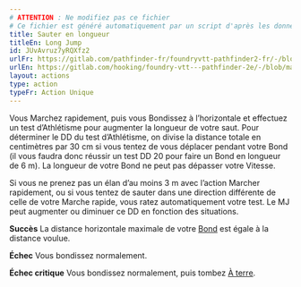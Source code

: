 ```yaml
---
# ATTENTION : Ne modifiez pas ce fichier
# Ce fichier est généré automatiquement par un script d'après les données du module Foundry VTT officiel et de sa traduction
title: Sauter en longueur
titleEn: Long Jump
id: JUvAvruz7yRQXfz2
urlFr: https://gitlab.com/pathfinder-fr/foundryvtt-pathfinder2-fr/-/blob/master/data/actions/JUvAvruz7yRQXfz2.htm
urlEn: https://gitlab.com/hooking/foundry-vtt---pathfinder-2e/-/blob/master/packs/data/actions.db/long-jump.json
layout: actions
type: action
typeFr: Action Unique
---
```

Vous Marchez rapidement, puis vous Bondissez à l’horizontale et effectuez un test <span data-pf2-action="longJump" data-pf2-glyph="D">d’Athlétisme pour augmenter la longueur de votre saut. Pour déterminer le DD du test d’Athlétisme, on divise la distance totale en centimètres par 30 cm si vous tentez de vous déplacer pendant votre Bond (il vous faudra donc réussir un test DD 20 pour faire un Bond en longueur de 6 m). La longueur de votre Bond ne peut pas dépasser votre Vitesse.

Si vous ne prenez pas un élan d’au moins 3 m avec l’action Marcher rapidement, ou si vous tentez de sauter dans une direction différente de celle de votre Marche rapide, vous ratez automatiquement votre test. Le MJ peut augmenter ou diminuer ce DD en fonction des situations.

**Succès** La distance horizontale maximale de votre [Bond](bondir.md) est égale à la distance voulue.

**Échec** Vous bondissez normalement.

**Échec critique** Vous bondissez normalement, puis tombez [À terre](../conditions/à-terre.md).
